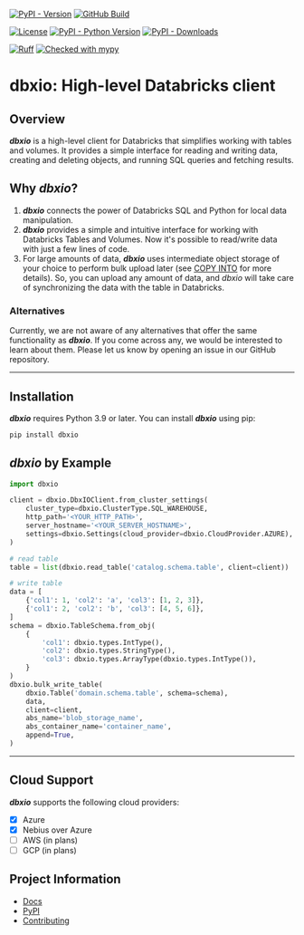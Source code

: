 [![PyPI - Version](https://img.shields.io/pypi/v/dbxio)](https://pypi.org/project/dbxio/)
[![GitHub Build](https://github.com/Toloka/dbxio/workflows/Tests/badge.svg)](https://github.com/Toloka/dbxio/actions)

[![License](https://img.shields.io/:license-Apache%202-blue.svg)](https://www.apache.org/licenses/LICENSE-2.0.txt)
[![PyPI - Python Version](https://img.shields.io/pypi/pyversions/dbxio.svg)](https://pypi.org/project/dbxio/)
[![PyPI - Downloads](https://img.shields.io/pepy/dt/dbxio)](https://pypi.org/project/dbxio/)

[![Ruff](https://img.shields.io/endpoint?url=https://raw.githubusercontent.com/astral-sh/ruff/main/assets/badge/v2.json)](https://github.com/astral-sh/ruff)
[![Checked with mypy](http://www.mypy-lang.org/static/mypy_badge.svg)](http://mypy-lang.org/)

# dbxio: High-level Databricks client

## Overview

**_dbxio_** is a high-level client for Databricks that simplifies working with tables and volumes.
It provides a simple interface for reading and writing data, creating and deleting objects, and running SQL queries and
fetching results.

## Why _dbxio_?

1. **_dbxio_** connects the power of Databricks SQL and Python for local data manipulation.
2. **_dbxio_** provides a simple and intuitive interface for working with Databricks Tables and Volumes.
   Now it's possible to read/write data with just a few lines of code.
3. For large amounts of data, **_dbxio_** uses intermediate object storage of your choice to perform bulk upload later
   (see [COPY INTO](https://docs.databricks.com/en/sql/language-manual/delta-copy-into.html) for more details).
   So, you can upload any amount of data, and _dbxio_ will take care of synchronizing the data with the table in
   Databricks.

### Alternatives

Currently, we are not aware of any alternatives that offer the same functionality as **_dbxio_**.
If you come across any, we would be interested to learn about them.
Please let us know by opening an issue in our GitHub repository.

---

## Installation

**_dbxio_** requires Python 3.9 or later. You can install **_dbxio_** using pip:

```bash
pip install dbxio
```

## _dbxio_ by Example

```python
import dbxio

client = dbxio.DbxIOClient.from_cluster_settings(
    cluster_type=dbxio.ClusterType.SQL_WAREHOUSE,
    http_path='<YOUR_HTTP_PATH>',
    server_hostname='<YOUR_SERVER_HOSTNAME>',
    settings=dbxio.Settings(cloud_provider=dbxio.CloudProvider.AZURE),
)

# read table
table = list(dbxio.read_table('catalog.schema.table', client=client))

# write table
data = [
    {'col1': 1, 'col2': 'a', 'col3': [1, 2, 3]},
    {'col1': 2, 'col2': 'b', 'col3': [4, 5, 6]},
]
schema = dbxio.TableSchema.from_obj(
    {
        'col1': dbxio.types.IntType(),
        'col2': dbxio.types.StringType(),
        'col3': dbxio.types.ArrayType(dbxio.types.IntType()),
    }
)
dbxio.bulk_write_table(
    dbxio.Table('domain.schema.table', schema=schema),
    data,
    client=client,
    abs_name='blob_storage_name',
    abs_container_name='container_name',
    append=True,
)
```

---

## Cloud Support

**_dbxio_** supports the following cloud providers:

- [x] Azure
- [x] Nebius over Azure
- [ ] AWS (in plans)
- [ ] GCP (in plans)

## Project Information

- [Docs](docs/README.md)
- [PyPI](https://pypi.org/project/dbxio/)
- [Contributing](CONTRIBUTING.md)
